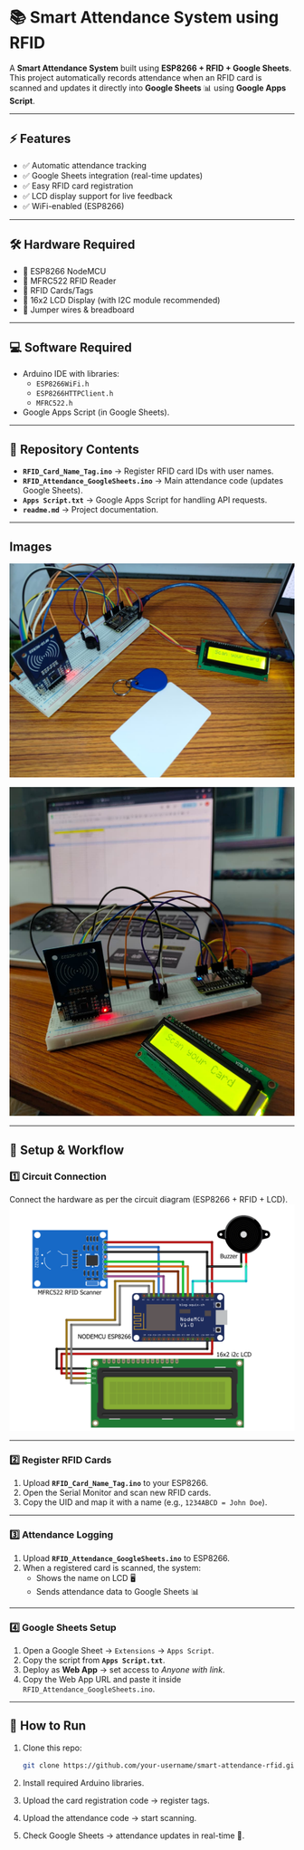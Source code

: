 # 📚 Smart Attendance System using RFID

A **Smart Attendance System** built using **ESP8266 + RFID + Google Sheets**.  
This project automatically records attendance when an RFID card is scanned and updates it directly into **Google Sheets** 📊 using **Google Apps Script**.

---

## ⚡ Features
- ✅ Automatic attendance tracking  
- ✅ Google Sheets integration (real-time updates)  
- ✅ Easy RFID card registration  
- ✅ LCD display support for live feedback  
- ✅ WiFi-enabled (ESP8266)  

---

## 🛠️ Hardware Required
- 🔹 ESP8266 NodeMCU  
- 🔹 MFRC522 RFID Reader  
- 🔹 RFID Cards/Tags  
- 🔹 16x2 LCD Display (with I2C module recommended)  
- 🔹 Jumper wires & breadboard  

---

## 💻 Software Required
- Arduino IDE with libraries:  
  - `ESP8266WiFi.h`  
  - `ESP8266HTTPClient.h`  
  - `MFRC522.h`  
- Google Apps Script (in Google Sheets).  

---

## 📂 Repository Contents
- **`RFID_Card_Name_Tag.ino`** → Register RFID card IDs with user names.  
- **`RFID_Attendance_GoogleSheets.ino`** → Main attendance code (updates Google Sheets).  
- **`Apps Script.txt`** → Google Apps Script for handling API requests.  
- **`readme.md`** → Project documentation.  

---

## Images
![Images](image1.jpg)

![Images](image2.jpg)

---

## 🔧 Setup & Workflow

### 1️⃣ Circuit Connection
Connect the hardware as per the circuit diagram (ESP8266 + RFID + LCD).  
![Circuit Diagram](Diagram.png)

---

### 2️⃣ Register RFID Cards
1. Upload **`RFID_Card_Name_Tag.ino`** to your ESP8266.  
2. Open the Serial Monitor and scan new RFID cards.  
3. Copy the UID and map it with a name (e.g., `1234ABCD = John Doe`).  

---

### 3️⃣ Attendance Logging
1. Upload **`RFID_Attendance_GoogleSheets.ino`** to ESP8266.  
2. When a registered card is scanned, the system:  
   - Shows the name on LCD 🖥️  
   - Sends attendance data to Google Sheets 📊  

---

### 4️⃣ Google Sheets Setup
1. Open a Google Sheet → `Extensions` → `Apps Script`.  
2. Copy the script from **`Apps Script.txt`**.  
3. Deploy as **Web App** → set access to *Anyone with link*.  
4. Copy the Web App URL and paste it inside `RFID_Attendance_GoogleSheets.ino`.  

---

## 🚀 How to Run
1. Clone this repo:
   ```bash
   git clone https://github.com/your-username/smart-attendance-rfid.git
   ```
2. Install required Arduino libraries.

3. Upload the card registration code → register tags.

4. Upload the attendance code → start scanning.

5. Check Google Sheets → attendance updates in real-time 🎉.



